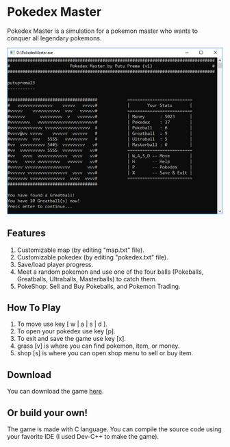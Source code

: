 # Pokedex Master
Pokedex Master is a simulation for a pokemon master who wants to conquer all legendary pokemons. 

![Screenshot](docs/images/Capture.png)
## Features
1. Customizable map (by editing "map.txt" file).
2. Customizable pokedex (by editing "pokedex.txt" file).
3. Save/load player progress.
4. Meet a random pokemon and use one of the four balls (Pokeballs, Greatballs, Ultraballs, Masterballs) to catch them.
5. PokeShop: Sell and Buy Pokeballs, and Pokemon Trading.
## How To Play
1. To move use key [ w | a | s | d ].
2. To open your pokedex use key [p].
3. To exit and save the game use key [x].
4. grass [v] is where you can find pokemon, item, or money.
5. shop [s] is where you can open shop menu to sell or buy item.
## Download
You can download the game [here](https://github.com/putuprema/pokedex-master/releases).
## Or build your own!
The game is made with C language. You can compile the source code using your favorite IDE (I used Dev-C++ to make the game).
